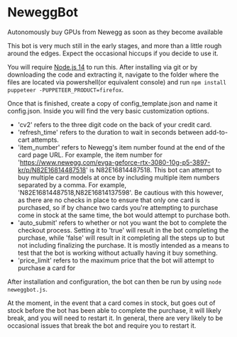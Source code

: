 # NeweggBot
Autonomously buy GPUs from Newegg as soon as they become available

This bot is very much still in the early stages, and more than a little rough around the edges.  Expect the occasional hiccups if you decide to use it.

You will require [Node.js 14](https://nodejs.org/en/) to run this.
After installing via git or by downloading the code and extracting it, navigate to the folder where the files are located via powershell(or equivalent console) and run `npm install puppeteer -PUPPETEER_PRODUCT=firefox`.

Once that is finished, create a copy of config_template.json and name it config.json.  Inside you will find the very basic customization options.  
- 'cv2' refers to the three digit code on the back of your credit card.  
- 'refresh_time' refers to the duration to wait in seconds between add-to-cart attempts.  
- 'item_number' refers to Newegg's item number found at the end of the card page URL.  For example, the item number for 'https://www.newegg.com/evga-geforce-rtx-3080-10g-p5-3897-kr/p/N82E16814487518' is N82E16814487518.  This bot can attempt to buy multiple card models at once by including multiple item numbers separated by a comma.  For example, 'N82E16814487518,N82E16814137598'.  Be cautious with this however, as there are no checks in place to ensure that only one card is purchased, so if by chance two cards you're attempting to purchase come in stock at the same time, the bot would attempt to purchase both.    
- 'auto_submit' refers to whether or not you want the bot to complete the checkout process.  Setting it to 'true' will result in the bot completing the purchase, while 'false' will result in it completing all the steps up to but not including finalizing the purchase.  It is mostly intended as a means to test that the bot is working without actually having it buy something.
- 'price_limit' refers to the maximum price that the bot will attempt to purchase a card for

After installation and configuration, the bot can then be run by using `node neweggbot.js`.

At the moment, in the event that a card comes in stock, but goes out of stock before the bot has been able to complete the purchase, it will likely break, and you will need to restart it.  In general, there are very likely to be occasional issues that break the bot and require you to restart it.


